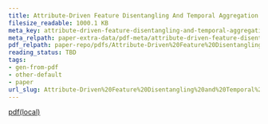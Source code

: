 ```yaml
---
title: Attribute-Driven Feature Disentangling And Temporal Aggregation For Video Person Re-Identification
filesize_readable: 1000.1 KB
meta_key: attribute-driven-feature-disentangling-and-temporal-aggregation-for-video-person-re-identification
meta_relpath: paper-extra-data/pdf-meta/attribute-driven-feature-disentangling-and-temporal-aggregation-for-video-person-re-identification.yaml
pdf_relpath: paper-repo/pdfs/Attribute-Driven%20Feature%20Disentangling%20and%20Temporal%20Aggregation%20for%20Video%20Person%20Re-Identification.pdf
reading_status: TBD
tags:
- gen-from-pdf
- other-default
- paper
url_slug: Attribute-Driven%20Feature%20Disentangling%20and%20Temporal%20Aggregation%20for%20Video%20Person%20Re-Identification
---
```


[pdf(local)](../../paper-repo/pdfs/Attribute-Driven%20Feature%20Disentangling%20and%20Temporal%20Aggregation%20for%20Video%20Person%20Re-Identification.pdf)

